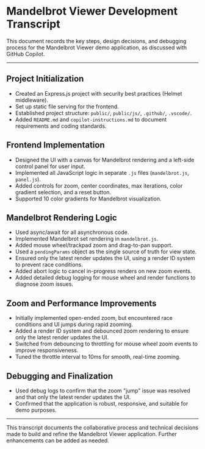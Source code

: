 # Mandelbrot Viewer Development Transcript

This document records the key steps, design decisions, and debugging process for the Mandelbrot Viewer demo application, as discussed with GitHub Copilot.

---

## Project Initialization
- Created an Express.js project with security best practices (Helmet middleware).
- Set up static file serving for the frontend.
- Established project structure: `public/`, `public/js/`, `.github/`, `.vscode/`.
- Added `README.md` and `copilot-instructions.md` to document requirements and coding standards.

## Frontend Implementation
- Designed the UI with a canvas for Mandelbrot rendering and a left-side control panel for user input.
- Implemented all JavaScript logic in separate `.js` files (`mandelbrot.js`, `panel.js`).
- Added controls for zoom, center coordinates, max iterations, color gradient selection, and a reset button.
- Supported 10 color gradients for Mandelbrot visualization.

## Mandelbrot Rendering Logic
- Used async/await for all asynchronous code.
- Implemented Mandelbrot set rendering in `mandelbrot.js`.
- Added mouse wheel/trackpad zoom and drag-to-pan support.
- Used a `pendingParams` object as the single source of truth for view state.
- Ensured only the latest render updates the UI, using a render ID system to prevent race conditions.
- Added abort logic to cancel in-progress renders on new zoom events.
- Added detailed debug logging for mouse wheel and render functions to diagnose zoom issues.

## Zoom and Performance Improvements
- Initially implemented open-ended zoom, but encountered race conditions and UI jumps during rapid zooming.
- Added a render ID system and debounced zoom rendering to ensure only the latest render updates the UI.
- Switched from debouncing to throttling for mouse wheel zoom events to improve responsiveness.
- Tuned the throttle interval to 10ms for smooth, real-time zooming.

## Debugging and Finalization
- Used debug logs to confirm that the zoom "jump" issue was resolved and that only the latest render updates the UI.
- Confirmed that the application is robust, responsive, and suitable for demo purposes.

---

This transcript documents the collaborative process and technical decisions made to build and refine the Mandelbrot Viewer application. Further enhancements can be added as needed.

